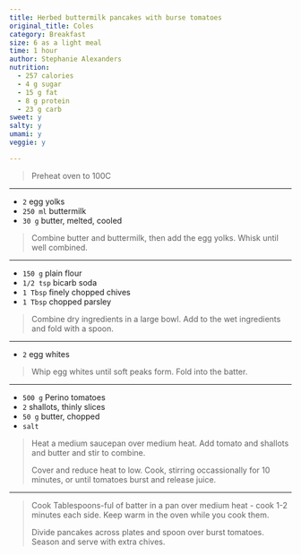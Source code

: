 ```yaml
---
title: Herbed buttermilk pancakes with burse tomatoes
original_title: Coles
category: Breakfast
size: 6 as a light meal
time: 1 hour
author: Stephanie Alexanders
nutrition:
  - 257 calories
  - 4 g sugar
  - 15 g fat
  - 8 g protein
  - 23 g carb
sweet: y
salty: y
umami: y
veggie: y

---
```


> Preheat oven to 100C

---

* `2` egg yolks
* `250 ml` buttermilk
* `30 g` butter, melted, cooled

> Combine butter and buttermilk, then add the egg yolks. Whisk until well combined.

---

* `150 g` plain flour
* `1/2 tsp` bicarb soda
* `1 Tbsp` finely chopped chives
* `1 Tbsp` chopped parsley

> Combine dry ingredients in a large bowl. Add to the wet ingredients and fold with a spoon.

---

* `2` egg whites

> Whip egg whites until soft peaks form. Fold into the batter.

---

* `500 g` Perino tomatoes
* `2` shallots, thinly slices
* `50 g` butter, chopped
* `salt`

> Heat a medium saucepan over medium heat. Add tomato and shallots and butter and stir to combine. 
>
> Cover and reduce heat to low. Cook, stirring occassionally for 10 minutes, or until tomatoes burst and release juice. 

---

> Cook Tablespoons-ful of batter in a pan over medium heat - cook 1-2 minutes each side. Keep warm in the oven while you cook them.
>
> Divide pancakes across plates and spoon over burst tomatoes. Season and serve with extra chives. 